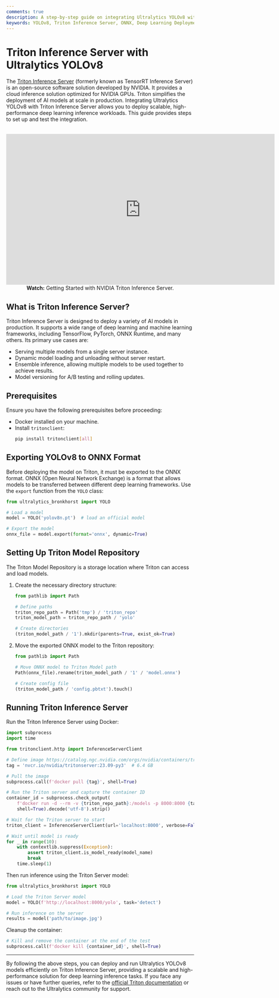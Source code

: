 ```yaml
---
comments: true
description: A step-by-step guide on integrating Ultralytics YOLOv8 with Triton Inference Server for scalable and high-performance deep learning inference deployments.
keywords: YOLOv8, Triton Inference Server, ONNX, Deep Learning Deployment, Scalable Inference, Ultralytics, NVIDIA, Object Detection, Cloud Inference
---
```


# Triton Inference Server with Ultralytics YOLOv8

The [Triton Inference Server](https://developer.nvidia.com/nvidia-triton-inference-server) (formerly known as TensorRT Inference Server) is an open-source software solution developed by NVIDIA. It provides a cloud inference solution optimized for NVIDIA GPUs. Triton simplifies the deployment of AI models at scale in production. Integrating Ultralytics YOLOv8 with Triton Inference Server allows you to deploy scalable, high-performance deep learning inference workloads. This guide provides steps to set up and test the integration.

<p align="center">
  <br>
  <iframe loading="lazy" width="720" height="405" src="https://www.youtube.com/embed/NQDtfSi5QF4"
    title="Getting Started with NVIDIA Triton Inference Server" frameborder="0"
    allow="accelerometer; autoplay; clipboard-write; encrypted-media; gyroscope; picture-in-picture; web-share"
    allowfullscreen>
  </iframe>
  <br>
  <strong>Watch:</strong> Getting Started with NVIDIA Triton Inference Server.
</p>

## What is Triton Inference Server?

Triton Inference Server is designed to deploy a variety of AI models in production. It supports a wide range of deep learning and machine learning frameworks, including TensorFlow, PyTorch, ONNX Runtime, and many others. Its primary use cases are:

- Serving multiple models from a single server instance.
- Dynamic model loading and unloading without server restart.
- Ensemble inference, allowing multiple models to be used together to achieve results.
- Model versioning for A/B testing and rolling updates.

## Prerequisites

Ensure you have the following prerequisites before proceeding:

- Docker installed on your machine.
- Install `tritonclient`:
    ```bash
    pip install tritonclient[all]
    ```

## Exporting YOLOv8 to ONNX Format

Before deploying the model on Triton, it must be exported to the ONNX format. ONNX (Open Neural Network Exchange) is a format that allows models to be transferred between different deep learning frameworks. Use the `export` function from the `YOLO` class:

```python
from ultralytics_bronkhorst import YOLO

# Load a model
model = YOLO('yolov8n.pt')  # load an official model

# Export the model
onnx_file = model.export(format='onnx', dynamic=True)
```

## Setting Up Triton Model Repository

The Triton Model Repository is a storage location where Triton can access and load models.

1. Create the necessary directory structure:

    ```python
    from pathlib import Path

    # Define paths
    triton_repo_path = Path('tmp') / 'triton_repo'
    triton_model_path = triton_repo_path / 'yolo'

    # Create directories
    (triton_model_path / '1').mkdir(parents=True, exist_ok=True)
    ```

2. Move the exported ONNX model to the Triton repository:

    ```python
    from pathlib import Path

    # Move ONNX model to Triton Model path
    Path(onnx_file).rename(triton_model_path / '1' / 'model.onnx')

    # Create config file
    (triton_model_path / 'config.pbtxt').touch()
    ```

## Running Triton Inference Server

Run the Triton Inference Server using Docker:

```python
import subprocess
import time

from tritonclient.http import InferenceServerClient

# Define image https://catalog.ngc.nvidia.com/orgs/nvidia/containers/tritonserver
tag = 'nvcr.io/nvidia/tritonserver:23.09-py3'  # 6.4 GB

# Pull the image
subprocess.call(f'docker pull {tag}', shell=True)

# Run the Triton server and capture the container ID
container_id = subprocess.check_output(
    f'docker run -d --rm -v {triton_repo_path}:/models -p 8000:8000 {tag} tritonserver --model-repository=/models',
    shell=True).decode('utf-8').strip()

# Wait for the Triton server to start
triton_client = InferenceServerClient(url='localhost:8000', verbose=False, ssl=False)

# Wait until model is ready
for _ in range(10):
    with contextlib.suppress(Exception):
        assert triton_client.is_model_ready(model_name)
        break
    time.sleep(1)
```

Then run inference using the Triton Server model:

```python
from ultralytics_bronkhorst import YOLO

# Load the Triton Server model
model = YOLO(f'http://localhost:8000/yolo', task='detect')

# Run inference on the server
results = model('path/to/image.jpg')
```

Cleanup the container:

```python
# Kill and remove the container at the end of the test
subprocess.call(f'docker kill {container_id}', shell=True)
```

---

By following the above steps, you can deploy and run Ultralytics YOLOv8 models efficiently on Triton Inference Server, providing a scalable and high-performance solution for deep learning inference tasks. If you face any issues or have further queries, refer to the [official Triton documentation](https://docs.nvidia.com/deeplearning/triton-inference-server/user-guide/docs/index.html) or reach out to the Ultralytics community for support.

